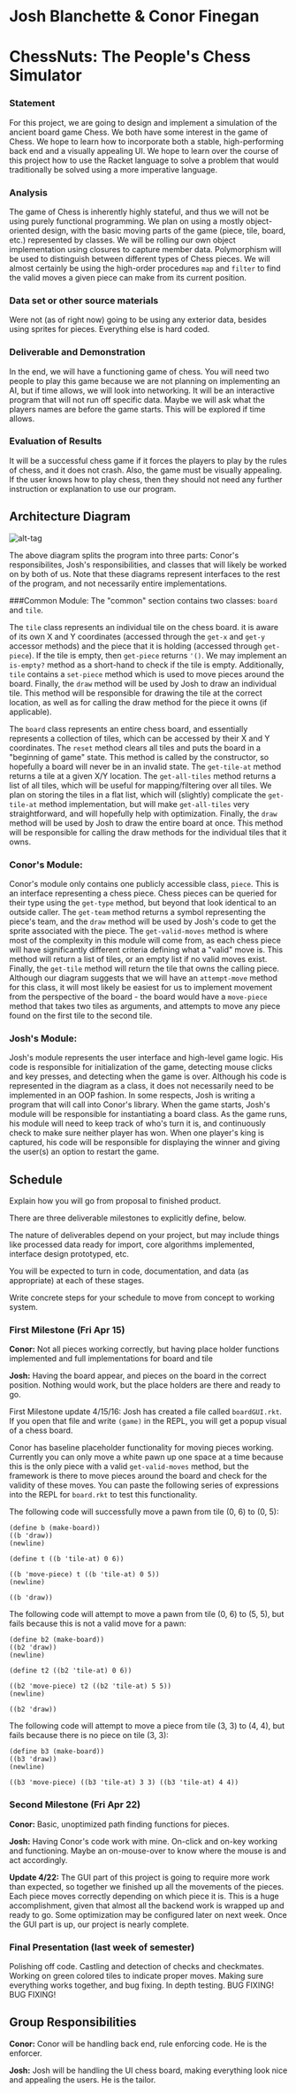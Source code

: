 # Josh Blanchette & Conor Finegan

# ChessNuts: The People's Chess Simulator

### Statement

For this project, we are going to design and implement a simulation of the ancient board game Chess.  We both have some interest in the game of Chess.  We hope to learn how to incorporate both a stable, high-performing back end and a visually appealing UI. We hope to learn over the course of this project how to use the Racket language to solve a problem that would traditionally be solved using a more imperative language.

### Analysis
The game of Chess is inherently highly stateful, and thus we will not be using purely functional programming. We plan on using a mostly object-oriented design, with the basic moving parts of the game (piece, tile, board, etc.) represented by classes. We will be rolling our own object implementation using closures to capture member data. Polymorphism will be used to distinguish between different types of Chess pieces. We will almost certainly be using the high-order procedures `map` and `filter` to find the valid moves a given piece can make from its current position.

### Data set or other source materials
Were not (as of right now) going to be using any exterior data, besides using sprites for pieces.  Everything else is hard coded.

### Deliverable and Demonstration
In the end, we will have a functioning game of chess.  You will need two people to play this game because we are not planning on implementing an AI, but if time allows, we will look into networking.  It will be an interactive program that will not run off specific data.  Maybe we will ask what the players names are before the game starts.  This will be explored if time allows.

### Evaluation of Results
It will be a successful chess game if it forces the players to play by the rules of chess, and it does not crash.  Also, the game must be visually appealing.  If the user knows how to play chess, then they should not need any further instruction or explanation to use our program.

## Architecture Diagram
![alt-tag](https://github.com/oplS16projects/Chess-Mates-Josh-and-Connor-/blob/master/ArchDiagram.jpg)

The above diagram splits the program into three parts: Conor's responsibilites, Josh's responsibilities, and classes that will likely be worked on by both of us. Note that these diagrams represent interfaces to the rest of the program, and not necessarily entire implementations.

###Common Module:
The "common" section contains two classes: `board` and `tile`. 

The `tile` class represents an individual tile on the chess board. it is aware of its own X and Y coordinates (accessed through the `get-x` and `get-y` accessor methods) and the piece that it is holding (accessed through `get-piece`). If the tile is empty, then `get-piece` returns `'()`. We may implement an `is-empty?` method as a short-hand to check if the tile is empty. Additionally, `tile` contains a `set-piece` method which is used to move pieces around the board. Finally, the `draw` method will be used by Josh to draw an individual tile. This method will be responsible for drawing the tile at the correct location, as well as for calling the draw method for the piece it owns (if applicable).

The `board` class represents an entire chess board, and essentially represents a collection of tiles, which can be accessed by their X and Y coordinates. The `reset` method clears all tiles and puts the board in a "beginning of game" state. This method is called by the constructor, so hopefully a board will never be in an invalid state. The `get-tile-at` method returns a tile at a given X/Y location. The `get-all-tiles` method returns a list of all tiles, which will be useful for mapping/filtering over all tiles. We plan on storing the tiles in a flat list, which will (slightly) complicate the `get-tile-at` method implementation, but will make `get-all-tiles` very straightforward, and will hopefully help with optimization. Finally, the `draw` method will be used by Josh to draw the entire board at once. This method will be responsible for calling the draw methods for the individual tiles that it owns.

### Conor's Module:
Conor's module only contains one publicly accessible class, `piece`. This is an interface representing a chess piece. Chess pieces can be queried for their type using the `get-type` method, but beyond that look identical to an outside caller. The `get-team` method returns a symbol representing the piece's team, and the `draw` method will be used by Josh's code to get the sprite associated with the piece. The `get-valid-moves` method is where most of the complexity in this module will come from, as each chess piece will have significantly different criteria defining what a "valid" move is. This method will return a list of tiles, or an empty list if no valid moves exist. Finally, the `get-tile` method will return the tile that owns the calling piece. Although our diagram suggests that we will have an `attempt-move` method for this class, it will most likely be easiest for us to implement movement from the perspective of the board - the board would have a `move-piece` method that takes two tiles as arguments, and attempts to move any piece found on the first tile to the second tile.

### Josh's Module:
Josh's module represents the user interface and high-level game logic. His code is responsible for initialization of the game, detecting mouse clicks and key presses, and detecting when the game is over. Although his code is represented in the diagram as a class, it does not necessarily need to be implemented in an OOP fashion. In some respects, Josh is writing a program that will call into Conor's library. When the game starts, Josh's module will be responsible for instantiating a board class. As the game runs, his module will need to keep track of who's turn it is, and continuously check to make sure neither player has won. When one player's king is captured, his code will be responsible for displaying the winner and giving the user(s) an option to restart the game.

## Schedule
Explain how you will go from proposal to finished product. 

There are three deliverable milestones to explicitly define, below.

The nature of deliverables depend on your project, but may include things like processed data ready for import, core algorithms implemented, interface design prototyped, etc. 

You will be expected to turn in code, documentation, and data (as appropriate) at each of these stages.

Write concrete steps for your schedule to move from concept to working system. 

### First Milestone (Fri Apr 15)
**Conor:** 
Not all pieces working correctly, but having place holder functions implemented and full implementations for board and tile

**Josh:**
Having the board appear, and pieces on the board in the correct position.  Nothing would work, but the place holders are there and ready to go.

First Milestone update 4/15/16:  Josh has created a file called `boardGUI.rkt`.   If you open that file and write `(game)` in the REPL, you will get a popup visual of a chess board.  

Conor has baseline placeholder functionality for moving pieces working. Currently you can only move a white pawn up one space at a time because this is the only piece with a valid `get-valid-moves` method, but the framework is there to move pieces around the board and check for the validity of these moves. You can paste the following series of expressions into the REPL for `board.rkt` to test this functionality.

The following code will successfully move a pawn from tile (0, 6) to (0, 5):
```
(define b (make-board))
((b 'draw))
(newline)

(define t ((b 'tile-at) 0 6))

((b 'move-piece) t ((b 'tile-at) 0 5))
(newline)

((b 'draw))
```

The following code will attempt to move a pawn from tile (0, 6) to (5, 5), but fails because this is not a valid move for a pawn:
```
(define b2 (make-board))
((b2 'draw))
(newline)

(define t2 ((b2 'tile-at) 0 6))

((b2 'move-piece) t2 ((b2 'tile-at) 5 5))
(newline)

((b2 'draw))
```

The following code will attempt to move a piece from tile (3, 3) to (4, 4), but fails because there is no piece on tile (3, 3):
```
(define b3 (make-board))
((b3 'draw))
(newline)

((b3 'move-piece) ((b3 'tile-at) 3 3) ((b3 'tile-at) 4 4))
```

### Second Milestone (Fri Apr 22)
**Conor:**
Basic, unoptimized path finding functions for pieces.

**Josh:**
Having Conor's code work with mine.  On-click and on-key working and functioning.  Maybe an on-mouse-over to know where the mouse is and act accordingly.

**Update 4/22:**
The GUI part of this project is going to require more work than expected, so together we finished up all the movements of the pieces.  Each piece moves correctly depending on which piece it is.  This is a huge accomplishment, given that almost all the backend work is wrapped up and ready to go.  Some optimization may be configured later on next week.  Once the GUI part is up, our project is nearly complete.  

### Final Presentation (last week of semester)
Polishing off code.  Castling and detection of checks and checkmates.  Working on green colored tiles to indicate proper moves.  Making sure everything works together, and bug fixing.  In depth testing.  BUG FIXING!  BUG FIXING!
## Group Responsibilities

**Conor:**
Conor will be handling back end, rule enforcing code.  He is the enforcer.

**Josh:**
Josh will be handling the UI chess board, making everything look nice and appealing the users.  He is the tailor.

